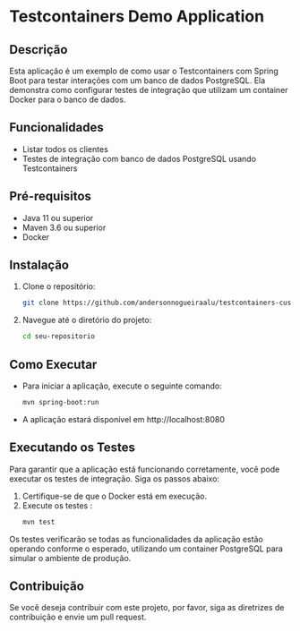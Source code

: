 # Testcontainers Demo Application

## Descrição
Esta aplicação é um exemplo de como usar o Testcontainers com Spring Boot para testar interações com um banco de dados PostgreSQL. Ela demonstra como configurar testes de integração que utilizam um container Docker para o banco de dados.

## Funcionalidades
- Listar todos os clientes
- Testes de integração com banco de dados PostgreSQL usando Testcontainers

## Pré-requisitos
- Java 11 ou superior
- Maven 3.6 ou superior
- Docker

## Instalação
1. Clone o repositório:
   ```bash
   git clone https://github.com/andersonnogueiraalu/testcontainers-customer

2. Navegue até o diretório do projeto:
   ```bash
   cd seu-repositorio

## Como Executar

 - Para iniciar a aplicação, execute o seguinte comando:
   ```bash
   mvn spring-boot:run
   
 - A aplicação estará disponível em http://localhost:8080

## Executando os Testes

Para garantir que a aplicação está funcionando corretamente, você pode executar os testes de integração. Siga os passos abaixo:
  1. Certifique-se de que o Docker está em execução.
  2. Execute os testes :
      ```bash
     mvn test

Os testes verificarão se todas as funcionalidades da aplicação estão operando conforme o esperado, utilizando um container PostgreSQL para simular o ambiente de produção.

## Contribuição
Se você deseja contribuir com este projeto, por favor, siga as diretrizes de contribuição e envie um pull request.

